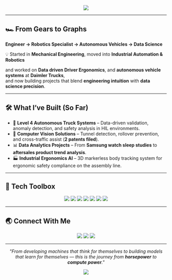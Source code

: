 <!-- Banner -->
<p align="center">
  <img src="https://capsule-render.vercel.app/api?type=venom&color=0:4CAF50,100:2196F3&height=180&section=header&text=Shishir%20Bhat&fontSize=45&fontColor=ffffff&animation=fadeIn&fontAlignY=35" />
</p>

---

## 🏎 From Gears to Graphs

**Engineer → Robotics Specialist → Autonomous Vehicles → Data Science**  

💡 Started in **Mechanical Engineering**, moved into **Industrial Automation & Robotics** 

and worked on **Data driven Driver Ergonomics**,  and **autonomous vehicle systems** at **Daimler Trucks**,  
and now building projects that blend **engineering intuition** with **data science precision**.

---

## 🛠 What I’ve Built (So Far)

- 🚚 **Level 4 Autonomous Truck Systems** – Data-driven validation, anomaly detection, and safety analysis in HIL environments.  
- 🎥 **Computer Vision Solutions** – Tunnel detection, rollover prevention, and cross-traffic assist (**2 patents filed**).  
- 📊 **Data Analytics Projects** – From **Samsung watch sleep studies** to **aftersales product trend analysis**.  
- 🏭 **Industrial Ergonomics AI** – 3D markerless body tracking system for ergonomic safety compliance on the assembly line.

---

## 🧰 Tech Toolbox

<p align="center">
  <img src="https://img.shields.io/badge/Python-3776AB?style=for-the-badge&logo=python&logoColor=white" />
  <img src="https://img.shields.io/badge/Pandas-150458?style=for-the-badge&logo=pandas&logoColor=white" />
  <img src="https://img.shields.io/badge/NumPy-013243?style=for-the-badge&logo=numpy&logoColor=white" />
  <img src="https://img.shields.io/badge/Scikit--learn-F7931E?style=for-the-badge&logo=scikitlearn&logoColor=white" />
  <img src="https://img.shields.io/badge/OpenCV-5C3EE8?style=for-the-badge&logo=opencv&logoColor=white" />
  <img src="https://img.shields.io/badge/SQL-4479A1?style=for-the-badge&logo=postgresql&logoColor=white" />
  <img src="https://img.shields.io/badge/Tableau-E97627?style=for-the-badge&logo=tableau&logoColor=white" />
</p>

---


## 🌏 Connect With Me

<p align="center">
  <a href="mailto:shishir.r.bhat@gmail.com"><img src="https://img.shields.io/badge/Email-D14836?style=for-the-badge&logo=gmail&logoColor=white" /></a>
  <a href="https://www.linkedin.com/in/shishir-bhat"><img src="https://img.shields.io/badge/LinkedIn-0077B5?style=for-the-badge&logo=linkedin&logoColor=white" /></a>
  <a href="https://github.com/ShishirBhat-Labs/Shishir_Bhat/"><img src="https://img.shields.io/badge/GitHub-100000?style=for-the-badge&logo=github&logoColor=white" /></a>
</p>

---

<p align="center">
  <i>"From developing machines that think for themselves to building models that learn for themselves —  
  this is the journey from <b>horsepower</b> to <b>compute power</b>."</i>
</p>

<!-- Footer Banner -->
<p align="center">
  <img src="https://capsule-render.vercel.app/api?type=waving&color=0:2196F3,100:4CAF50&height=120&section=footer"/>
</p>
